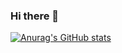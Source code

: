 ### Hi there 👋

[![Anurag's GitHub stats](https://github-readme-stats.vercel.app/api?username=WTFHCN)](https://github.com/anuraghazra/github-readme-stats)

<!--
**WTFHCN/WTFHCN** is a ✨ _special_ ✨ repository because its `README.md` (this file) appears on your GitHub profile.

Here are some ideas to get you started:

- 🔭 I’m currently working on ...
- 🌱 I’m currently learning ...
- 👯 I’m looking to collaborate on ...
- 🤔 I’m looking for help with ...
- 💬 Ask me about ...
- 📫 How to reach me: ...
- 😄 Pronouns: ...
- ⚡ Fun fact: ...
-->
